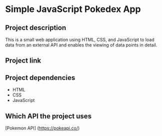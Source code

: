 # Simple JavaScript Pokedex App
## Project description
This is a small web application using HTML, CSS, and JavaScript to load data from an external API and enables the viewing of data points in detail.
## Project link
## Project dependencies 
* HTML
* CSS
* JavaScript 
## Which API the project uses
[Pokemon API] (https://pokeapi.co/)
